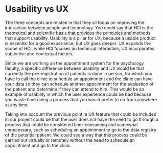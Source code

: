 # Usability vs UX

The three concepts are related in that they all focus on improving the interaction between people and technology.
You could say that HCI is the theoretical and scientific basis that provides the principles and methods that support usability.
Usability is a pillar for UX, because a usable product is essential for a good experience, but UX goes deeper. UX expands the scope of HCI, while HCI focuses on technical interaction, UX incorporates subjective and contextual factors.

Since we are working on the appointment system for the psychology faculty, a specific difference between usability and UX would be that currently the pre-registration of patients is done in person, for which you have to call the clinic to schedule an appointment and the clinic can have your data so they can schedule another appointment for the evaluation of the patient and determine if they can attend to him. This would be an example of usability in which the user experience could be bad because you waste time doing a process that you would prefer to do from anywhere at any time.

Taking into account the previous point, a UX feature that could be included in our project could be that the user does not have the need to go through a process that could be considered time-consuming and somewhat unnecessary, such as scheduling an appointment to go to the data registry of the potential patient. We could see a way that this process could be carried out virtually or remotely without the need to schedule an appointment and go to the clinic.